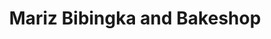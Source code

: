 ---
title: "Mariz Bibingka and Bakeshop"
url: /san-fernando/mariz-bibingka-and-bakeshop/
shop: Bäckerei
---